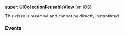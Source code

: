 **super**: **[UICollectionReusableView](UICollectionReusableView.md)** (on iOS)

This class is reserved and cannot be directly instantiated.



### Events





